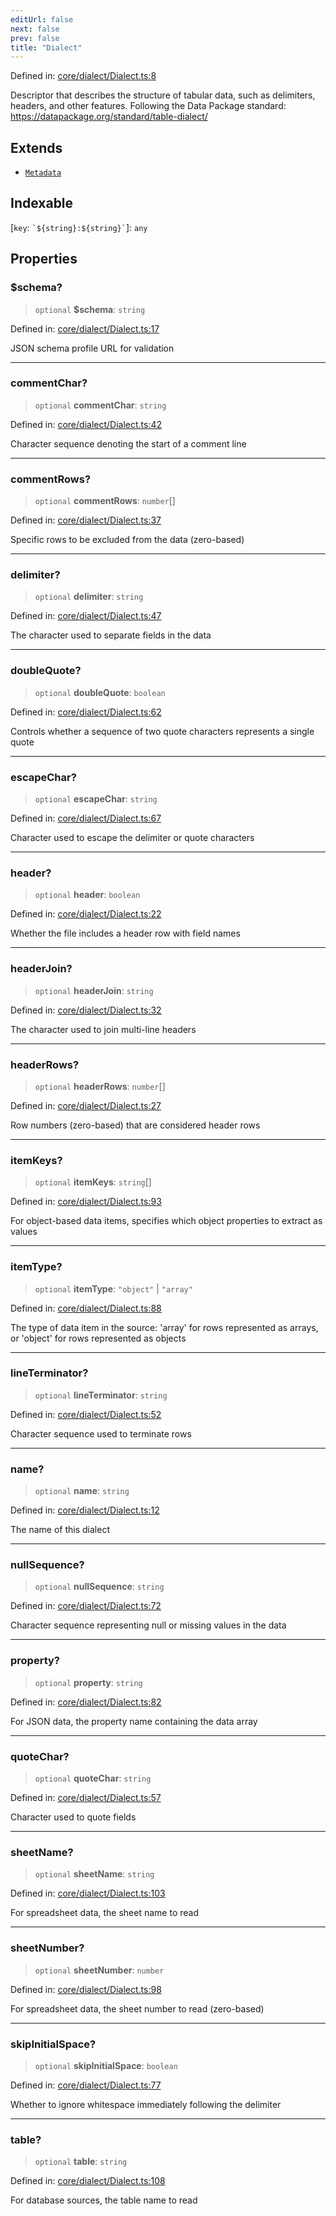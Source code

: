 ```yaml
---
editUrl: false
next: false
prev: false
title: "Dialect"
---
```


Defined in: [core/dialect/Dialect.ts:8](https://github.com/datisthq/dpkit/blob/7a3ebb9422265a09d2e84e0952d10e0101139f80/core/dialect/Dialect.ts#L8)

Descriptor that describes the structure of tabular data, such as delimiters,
headers, and other features. Following the Data Package standard:
https://datapackage.org/standard/table-dialect/

## Extends

- [`Metadata`](/reference/_dpkit/core/metadata/)

## Indexable

\[`key`: `` `${string}:${string}` ``\]: `any`

## Properties

### $schema?

> `optional` **$schema**: `string`

Defined in: [core/dialect/Dialect.ts:17](https://github.com/datisthq/dpkit/blob/7a3ebb9422265a09d2e84e0952d10e0101139f80/core/dialect/Dialect.ts#L17)

JSON schema profile URL for validation

***

### commentChar?

> `optional` **commentChar**: `string`

Defined in: [core/dialect/Dialect.ts:42](https://github.com/datisthq/dpkit/blob/7a3ebb9422265a09d2e84e0952d10e0101139f80/core/dialect/Dialect.ts#L42)

Character sequence denoting the start of a comment line

***

### commentRows?

> `optional` **commentRows**: `number`[]

Defined in: [core/dialect/Dialect.ts:37](https://github.com/datisthq/dpkit/blob/7a3ebb9422265a09d2e84e0952d10e0101139f80/core/dialect/Dialect.ts#L37)

Specific rows to be excluded from the data (zero-based)

***

### delimiter?

> `optional` **delimiter**: `string`

Defined in: [core/dialect/Dialect.ts:47](https://github.com/datisthq/dpkit/blob/7a3ebb9422265a09d2e84e0952d10e0101139f80/core/dialect/Dialect.ts#L47)

The character used to separate fields in the data

***

### doubleQuote?

> `optional` **doubleQuote**: `boolean`

Defined in: [core/dialect/Dialect.ts:62](https://github.com/datisthq/dpkit/blob/7a3ebb9422265a09d2e84e0952d10e0101139f80/core/dialect/Dialect.ts#L62)

Controls whether a sequence of two quote characters represents a single quote

***

### escapeChar?

> `optional` **escapeChar**: `string`

Defined in: [core/dialect/Dialect.ts:67](https://github.com/datisthq/dpkit/blob/7a3ebb9422265a09d2e84e0952d10e0101139f80/core/dialect/Dialect.ts#L67)

Character used to escape the delimiter or quote characters

***

### header?

> `optional` **header**: `boolean`

Defined in: [core/dialect/Dialect.ts:22](https://github.com/datisthq/dpkit/blob/7a3ebb9422265a09d2e84e0952d10e0101139f80/core/dialect/Dialect.ts#L22)

Whether the file includes a header row with field names

***

### headerJoin?

> `optional` **headerJoin**: `string`

Defined in: [core/dialect/Dialect.ts:32](https://github.com/datisthq/dpkit/blob/7a3ebb9422265a09d2e84e0952d10e0101139f80/core/dialect/Dialect.ts#L32)

The character used to join multi-line headers

***

### headerRows?

> `optional` **headerRows**: `number`[]

Defined in: [core/dialect/Dialect.ts:27](https://github.com/datisthq/dpkit/blob/7a3ebb9422265a09d2e84e0952d10e0101139f80/core/dialect/Dialect.ts#L27)

Row numbers (zero-based) that are considered header rows

***

### itemKeys?

> `optional` **itemKeys**: `string`[]

Defined in: [core/dialect/Dialect.ts:93](https://github.com/datisthq/dpkit/blob/7a3ebb9422265a09d2e84e0952d10e0101139f80/core/dialect/Dialect.ts#L93)

For object-based data items, specifies which object properties to extract as values

***

### itemType?

> `optional` **itemType**: `"object"` \| `"array"`

Defined in: [core/dialect/Dialect.ts:88](https://github.com/datisthq/dpkit/blob/7a3ebb9422265a09d2e84e0952d10e0101139f80/core/dialect/Dialect.ts#L88)

The type of data item in the source: 'array' for rows represented as arrays,
or 'object' for rows represented as objects

***

### lineTerminator?

> `optional` **lineTerminator**: `string`

Defined in: [core/dialect/Dialect.ts:52](https://github.com/datisthq/dpkit/blob/7a3ebb9422265a09d2e84e0952d10e0101139f80/core/dialect/Dialect.ts#L52)

Character sequence used to terminate rows

***

### name?

> `optional` **name**: `string`

Defined in: [core/dialect/Dialect.ts:12](https://github.com/datisthq/dpkit/blob/7a3ebb9422265a09d2e84e0952d10e0101139f80/core/dialect/Dialect.ts#L12)

The name of this dialect

***

### nullSequence?

> `optional` **nullSequence**: `string`

Defined in: [core/dialect/Dialect.ts:72](https://github.com/datisthq/dpkit/blob/7a3ebb9422265a09d2e84e0952d10e0101139f80/core/dialect/Dialect.ts#L72)

Character sequence representing null or missing values in the data

***

### property?

> `optional` **property**: `string`

Defined in: [core/dialect/Dialect.ts:82](https://github.com/datisthq/dpkit/blob/7a3ebb9422265a09d2e84e0952d10e0101139f80/core/dialect/Dialect.ts#L82)

For JSON data, the property name containing the data array

***

### quoteChar?

> `optional` **quoteChar**: `string`

Defined in: [core/dialect/Dialect.ts:57](https://github.com/datisthq/dpkit/blob/7a3ebb9422265a09d2e84e0952d10e0101139f80/core/dialect/Dialect.ts#L57)

Character used to quote fields

***

### sheetName?

> `optional` **sheetName**: `string`

Defined in: [core/dialect/Dialect.ts:103](https://github.com/datisthq/dpkit/blob/7a3ebb9422265a09d2e84e0952d10e0101139f80/core/dialect/Dialect.ts#L103)

For spreadsheet data, the sheet name to read

***

### sheetNumber?

> `optional` **sheetNumber**: `number`

Defined in: [core/dialect/Dialect.ts:98](https://github.com/datisthq/dpkit/blob/7a3ebb9422265a09d2e84e0952d10e0101139f80/core/dialect/Dialect.ts#L98)

For spreadsheet data, the sheet number to read (zero-based)

***

### skipInitialSpace?

> `optional` **skipInitialSpace**: `boolean`

Defined in: [core/dialect/Dialect.ts:77](https://github.com/datisthq/dpkit/blob/7a3ebb9422265a09d2e84e0952d10e0101139f80/core/dialect/Dialect.ts#L77)

Whether to ignore whitespace immediately following the delimiter

***

### table?

> `optional` **table**: `string`

Defined in: [core/dialect/Dialect.ts:108](https://github.com/datisthq/dpkit/blob/7a3ebb9422265a09d2e84e0952d10e0101139f80/core/dialect/Dialect.ts#L108)

For database sources, the table name to read
